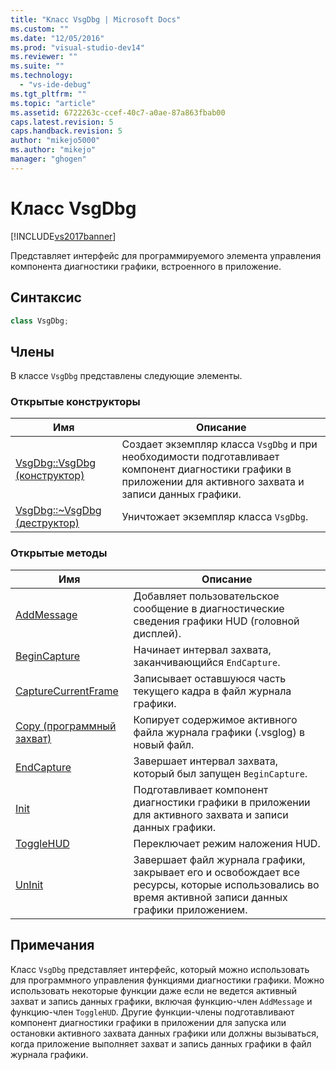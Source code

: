```yaml
---
title: "Класс VsgDbg | Microsoft Docs"
ms.custom: ""
ms.date: "12/05/2016"
ms.prod: "visual-studio-dev14"
ms.reviewer: ""
ms.suite: ""
ms.technology: 
  - "vs-ide-debug"
ms.tgt_pltfrm: ""
ms.topic: "article"
ms.assetid: 6722263c-ccef-40c7-a0ae-87a863fbab00
caps.latest.revision: 5
caps.handback.revision: 5
author: "mikejo5000"
ms.author: "mikejo"
manager: "ghogen"
---
```

# Класс VsgDbg
[!INCLUDE[vs2017banner](../code-quality/includes/vs2017banner.md)]

Представляет интерфейс для программируемого элемента управления компонента диагностики графики, встроенного в приложение.  
  
## Синтаксис  
  
```cpp  
class VsgDbg;  
```  
  
## Члены  
 В классе `VsgDbg` представлены следующие элементы.  
  
### Открытые конструкторы  
  
|Имя|Описание|  
|---------|--------------|  
|[VsgDbg::VsgDbg \(конструктор\)](../Topic/VsgDbg::VsgDbg%20\(Constructor\).md)|Создает экземпляр класса `VsgDbg` и при необходимости подготавливает компонент диагностики графики в приложении для активного захвата и записи данных графики.|  
|[VsgDbg::~VsgDbg \(деструктор\)](../debugger/vsgdbg-tilde-vsgdbg-destructor.md)|Уничтожает экземпляр класса `VsgDbg`.|  
  
### Открытые методы  
  
|Имя|Описание|  
|---------|--------------|  
|[AddMessage](../debugger/addmessage.md)|Добавляет пользовательское сообщение в диагностические сведения графики HUD \(головной дисплей\).|  
|[BeginCapture](../debugger/begincapture.md)|Начинает интервал захвата, заканчивающийся `EndCapture`.|  
|[CaptureCurrentFrame](../debugger/capturecurrentframe.md)|Записывает оставшуюся часть текущего кадра в файл журнала графики.|  
|[Copy \(программный захват\)](../debugger/copy-programmatic-capture.md)|Копирует содержимое активного файла журнала графики \(.vsglog\) в новый файл.|  
|[EndCapture](../debugger/endcapture.md)|Завершает интервал захвата, который был запущен `BeginCapture`.|  
|[Init](../debugger/init.md)|Подготавливает компонент диагностики графики в приложении для активного захвата и записи данных графики.|  
|[ToggleHUD](../debugger/togglehud.md)|Переключает режим наложения HUD.|  
|[UnInit](../debugger/uninit.md)|Завершает файл журнала графики, закрывает его и освобождает все ресурсы, которые использовались во время активной записи данных графики приложением.|  
  
## Примечания  
 Класс `VsgDbg` представляет интерфейс, который можно использовать для программного управления функциями диагностики графики.  Можно использовать некоторые функции даже если не ведется активный захват и запись данных графики, включая функцию\-член `AddMessage` и функцию\-член `ToggleHUD`.  Другие функции\-члены подготавливают компонент диагностики графики в приложении для запуска или остановки активного захвата данных графики или должны вызываться, когда приложение выполняет захват и запись данных графики в файл журнала графики.